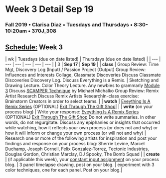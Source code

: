 # Week 3 Detail Sep 19

### Fall 2019 • Clarisa Diaz • Tuesdays and Thursdays • 8:30-10:20am • 370J_308

## [Schedule:](./) Week 3

| wk | Tuesdays \(due on date listed\) | Thursdays \(due on date listed\) |
| --- | --- | --- | --- | --- | --- |
| 3 | **Sep 17** | **Sep 19** |
| **class** | Group Review: Time Mgt,  Discovery Log \(Input\) / Passion Project \(Output\) Group Review: Influences and Interests Collage, Classmate Discoveries Discuss Classmate Discoveries Discovery Log. Discuss Everything is a Remix. | Sketching and Drawing Lecture. Color Theory Lecture. Any newbies to grammarly [Module 3](http://teaching.polishedsolid.com/ip/mod3/content/index.html) Discuss [SCAMPER Technique](https://www.mindtools.com/pages/article/newCT_02.htm) by Michael Michalko Group Review: Remix Artist Research Discuss Remix Artists ResearchIn-class exercise: Brainstorm Creators in order to select teams. |
| **watch** | [Eveything Is A Remix Series](http://everythingisaremix.info/watch-the-series) \(OPTIONAL\) [Exit Through The Gift Shop](https://vimeo.com/122141050)|  |
| **write** \(on your process blog\) | Write your response: [Eveything Is A Remix Series](http://everythingisaremix.info/watch-the-series) \(OPTIONAL\) [Exit Through The Gift Shop](https://vimeo.com/122141050) Do not write summaries. In other words, do not regurgitate. Discuss any epiphanies or insights that occurred while watching, how it reflects your own process \(or does not and why\) or how it will inform or change your own process \(or will not and why\) | Research one or more of the following artists for inspiration and post your findings and response on your process blog: Sherrie Levine, Marcel Duchamp, Joseph Cornell, Felix Gonzalez-Torrez, Tectonic Industries, Douglas Gordon, Christian Marclay, DJ Spooky, The Bomb Squad |
| **create** | \(if applicable this week\), your [constant input assignment](assignments/constant-input-or-output.md) on your process blog. |  3 panel timelapse drawing, post on your blog. |   experiment with 3 color techniques, one for each panel. Post on your blog.|

